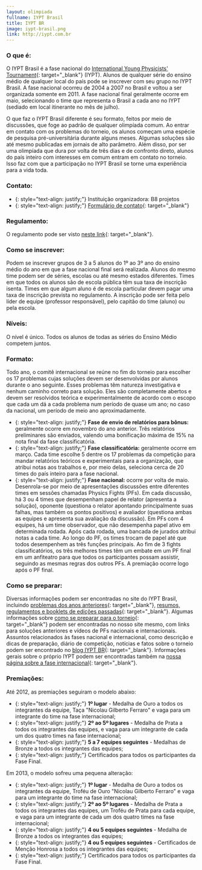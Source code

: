 ```yaml
--- 
layout: olimpiada
fullname: IYPT Brasil
title: IYPT BR
image: iypt-brasil.png
link: http://iypt.com.br
---
```


### O que é:



O IYPT Brasil é a fase nacional do [International Young Physicists\' Tournament][3]{: target="_blank"} (IYPT). Alunos de qualquer série do ensino médio de qualquer local do país pode se inscrever com seu grupo no IYPT
Brasil. A fase nacional ocorreu de 2004 a 2007 no Brasil e voltou a ser organizada somente em 2011. A fase nacional final geralmente ocorre em maio, selecionando o time que representa o Brasil a cada ano no IYPT (sediado
em local itinerante no mês de julho).



O que faz o IYPT Brasil diferente é seu formato, feitos por meio de discussões, que foge ao padrão de qualquer olimpíada comum. Ao entrar em contato com os problemas do torneio, os alunos começam uma espécie de pesquisa
pré-universitária durante alguns meses. Algumas soluções são até mesmo publicadas em jornais de alto parâmetro. Além disso, por ser uma olimpíada que dura por volta de três dias e de confronto direto, alunos do país
inteiro com interesses em comum entram em contato no torneio. Isso faz com que a participação no IYPT Brasil se torne uma experiência para a vida toda.



### Contato:



* {: style="text-align: justify;"} <span style="line-height: 13px;">Instituição organizadora: B8 projetos</span>
* {: style="text-align: justify;"} [Formulário de contato][4]{: target="_blank"}
  



### Regulamento:



O regulamento pode ser visto [neste link][5]{: target="_blank"}.



### Como se inscrever:



Podem se inscrever grupos de 3 a 5 alunos do 1º ao 3º ano do ensino médio do ano em que a fase nacional final será realizada. Alunos do mesmo time podem ser de séries, escolas ou até mesmo estados diferentes. Times em
que todos os alunos são de escola pública têm sua taxa de inscrição isenta. Times em que algum aluno é de escola particular devem pagar uma taxa de inscrição prevista no regulamento. A inscrição pode ser feita pelo líder
de equipe (professor responsável), pelo capitão do time (aluno) ou pela escola.



### Níveis:



O nível é único. Todos os alunos de todas as séries do Ensino Médio competem juntos.



### Formato:



Todo ano, o comitê internacional se reúne no fim do torneio para escolher os 17 problemas cujas soluções devem ser desenvolvidas por alunos durante o ano seguinte. Esses problemas têm natureza investigativa e nenhum
caminho correto para solução. Eles são completamente abertos e devem ser resolvidos teórica e experimentalmente de acordo com o escopo que cada um dá a cada problema num período de quase um ano; no caso da nacional, um
período de meio ano aproximadamente.



* {: style="text-align: justify;"} **Fase de envio de relatórios para bônus:** geralmente ocorre em novembro do ano anterior. Três relatórios preliminares são enviados, valendo uma bonificação máxima de 15% na nota final da fase classificatória.
* {: style="text-align: justify;"} **Fase classificatória:** geralmente ocorre em março. Cada time escolhe 5 dentre os 17 problemas da competição para mandar relatórios teóricos e experimentais para a organização, que atribui notas aos trabalhos e, por
  meio delas, seleciona cerca de 20 times do país inteiro para a fase nacional.
* {: style="text-align: justify;"} **Fase nacional:** ocorre por volta de maio. Desenrola-se por meio de apresentações discussões entre diferentes times em sessões chamadas Physics Fights (PFs). Em cada discussão, há 3 ou 4 times que desempenham papel
  de relator (apresenta a solução), oponente (questiona o relator apontando principalmente suas falhas, mas também os pontos positivos) e avaliador (questiona ambas as equipes e apresenta sua avaliação da discussão). Em
  PFs com 4 equipes, há um time observador, que não desempenha papel ativo em determinada rodada. Após cada rodada, uma bancada de jurados atribui notas a cada time. Ao longo do PF, os times trocam de papel até que todos
  desempenhem as três funções principais. Ao fim de 3 fights classificatórios, os três melhores times têm um embate em um PF final em um anfiteatro para que todos os participantes possam assistir, seguindo as mesmas
  regras dos outros PFs. A premiação ocorre logo após o PF final.
  



### Como se preparar:



Diversas informações podem ser encontradas no site do IYPT Brasil, incluindo [problemas dos anos anteriores][6]{: target="_blank"}, [resumos, regulamentos e booklets de edições passadas][5]{: target="_blank"}. Algumas
informações sobre [como se preparar para o torneio][7]{: target="_blank"} podem ser encontradas no nosso site mesmo, com links para soluções anteriores e vídeos de PFs nacionais e internacionais. Assuntos relacionados às
fases nacional e internacional, como descrição e dicas de preparação, diário de competição, notícias e fatos sobre o torneio podem ser encontrado no [blog IYPT BR][8]{: target="_blank"}. Informações gerais sobre o
próprio IYPT podem ser encontradas também na [nossa página sobre a fase internacional][9]{: target="_blank"}.



### Premiações:

  
Até 2012, as premiações seguiram o modelo abaixo:

* {: style="text-align: justify;"} **1º lugar** - Medalha de Ouro a todos os integrantes da equipe, Taça \"Nicolau Gilberto Ferraro\" e vaga para um integrante do time na fase internacional;
* {: style="text-align: justify;"} **2º ao 5º lugares** - Medalha de Prata a todos os integrantes das equipes, e vaga para um integrante de cada um dos quatro times na fase internacional;
* {: style="text-align: justify;"} **5 a 7 equipes seguintes** - Medalhas de Bronze a todos os integrantes das equipes;
* {: style="text-align: justify;"} Certificados para todos os participantes da Fase Final.
  



Em 2013, o modelo sofreu uma pequena alteração:



* {: style="text-align: justify;"} **1º lugar** - Medalha de Ouro a todos os integrantes da equipe, Troféu de Ouro \"Nicolau Gilberto Ferraro\" e vaga para um integrante do time na fase internacional;
* {: style="text-align: justify;"} **2º ao 5º lugares** - Medalha de Prata a todos os integrantes das equipes, um Troféu de Prata para cada equipe, e vaga para um integrante de cada um dos quatro times na fase internacional;
* {: style="text-align: justify;"} **4 ou 5 equipes seguintes** - Medalha de Bronze a todos os integrantes das equipes;
* {: style="text-align: justify;"} **4 ou 5 equipes seguintes** - Certificados de Menção Honrosa a todos os integrantes das equipes;
* {: style="text-align: justify;"} Certificados para todos os participantes da Fase Final.
  





[1]: http://www.olimpiadascientificas.com/olimpiadas/olimpiadas-de-fisica/iypt-br/
[2]: http://iypt.com.br "Site oficial do IYPT Brasil"
[3]: http://www.olimpiadascientificas.com/olimpiadas/olimpiadas-de-fisica/iypt/ "IYPT"
[4]: http://iypt.com.br/contato.html "Contato - IYPT Brasil"
[5]: http://iypt.com.br/regulamento.html "Regulamento - IYPT Brasil"
[6]: http://iypt.com.br/problemas.html "Problemas do IYPT"
[7]: http://www.olimpiadascientificas.com/estudo/iypt/ "Estudo - IYPT"
[8]: http://iyptbr.wordpress.com/ "IYPT BR - blog"
[9]: http://www.olimpiadascientificas.com/olimpiadas/internacionais/iypt/ "IYPT - informações sobre a internacional"
